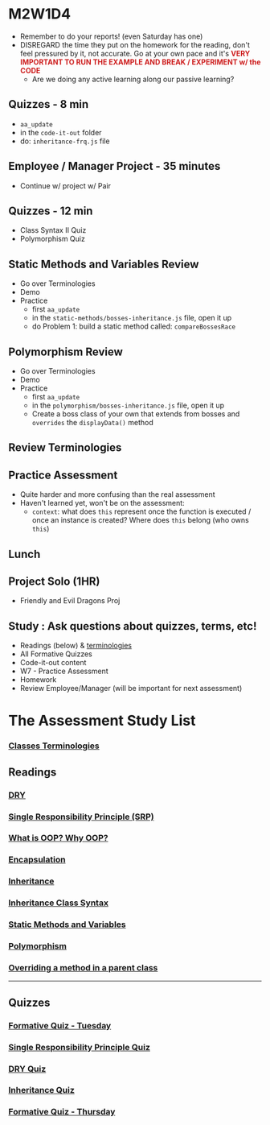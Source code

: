 # M2W1D4
- Remember to do your reports! (even Saturday has one)
- DISREGARD the time they put on the homework for the reading, don't feel pressured by it, not accurate. Go at your own pace and it's <span style="color:#cd1d1d;">**VERY IMPORTANT TO RUN THE EXAMPLE AND BREAK / EXPERIMENT w/ the CODE**</span> 
  - Are we doing any active learning along our passive learning?

## Quizzes - 8 min
- `aa_update`
- in the `code-it-out` folder
- do: `inheritance-frq.js` file

## Employee / Manager Project - 35 minutes
- Continue w/ project w/ Pair

## Quizzes - 12 min
- Class Syntax II Quiz
- Polymorphism Quiz

## Static Methods and Variables Review
- Go over Terminologies
- Demo
- Practice
  - first `aa_update`
  - in the `static-methods/bosses-inheritance.js` file, open it up
  - do Problem 1: build a static method called: `compareBossesRace`

## Polymorphism Review
- Go over Terminologies
- Demo
- Practice
  - first `aa_update`
  - in the `polymorphism/bosses-inheritance.js` file, open it up
  - Create a boss class of your own that extends from bosses and `overrides` the `displayData()` method

## Review Terminologies 

## Practice Assessment
- Quite harder and more confusing than the real assessment
- Haven't learned yet, won't be on the assessment:
  - `context`: what does `this` represent once the function is executed / once an instance is created? Where does `this` belong (who owns `this`)

## Lunch

## Project Solo (1HR)
- Friendly and Evil Dragons Proj

## Study : Ask questions about quizzes, terms, etc!
- Readings (below) & [terminologies](https://hackmd.io/go8KUeopRdmYCGiXm1Ck1Q?view)
- All Formative Quizzes
- Code-it-out content
- W7 - Practice Assessment
- Homework 
- Review Employee/Manager (will be important for next assessment)


# The Assessment Study List
### [Classes Terminologies](https://hackmd.io/go8KUeopRdmYCGiXm1Ck1Q?view)

## Readings

### [DRY](https://open.appacademy.io/learn/js-py---pt-apr-2022-online/week-7---oop/dry)

### [Single Responsibility Principle (SRP)](https://open.appacademy.io/learn/js-py---pt-apr-2022-online/week-7---oop/single-responsibility-principle)

### [What is OOP? Why OOP?](https://open.appacademy.io/learn/js-py---pt-apr-2022-online/week-7---oop/what-is-oop--why-oop-)

### [Encapsulation](https://open.appacademy.io/learn/js-py---pt-apr-2022-online/week-7---oop/encapsulation)

### [Inheritance](https://open.appacademy.io/learn/js-py---pt-apr-2022-online/week-7---oop/inheritance)

### [Inheritance Class Syntax](https://open.appacademy.io/learn/js-py---pt-apr-2022-online/week-7---oop/inheritance-class-syntax)

### [Static Methods and Variables](https://open.appacademy.io/learn/js-py---pt-apr-2022-online/week-7---oop/static-methods-and-variables)

### [Polymorphism](https://open.appacademy.io/learn/js-py---pt-apr-2022-online/week-7---oop/polymorphism)

### [Overriding a method in a parent class](https://open.appacademy.io/learn/js-py---pt-apr-2022-online/week-7---oop/overriding-a-method-in-a-parent-class)

---

## Quizzes

### [Formative Quiz - Tuesday](https://open.appacademy.io/learn/js-py---pt-apr-2022-online/week-7---oop/formative-quiz---tuesday)

### [Single Responsibility Principle Quiz](https://open.appacademy.io/learn/js-py---pt-apr-2022-online/week-7---oop/single-responsibility-principle-quiz)

### [DRY Quiz](https://open.appacademy.io/learn/js-py---pt-apr-2022-online/week-7---oop/dry-quiz)

### [Inheritance Quiz](https://open.appacademy.io/learn/js-py---pt-apr-2022-online/week-7---oop/inheritance-quiz)

### [Formative Quiz - Thursday](https://open.appacademy.io/learn/js-py---pt-apr-2022-online/week-7---oop/formative-quiz---thursday-)
